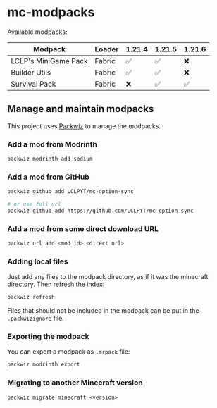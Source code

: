 # mc-modpacks
Available modpacks:

| Modpack              | Loader | 1.21.4 | 1.21.5 | 1.21.6 |
|--------------------- |--------|--------|--------|--------|
| LCLP's MiniGame Pack | Fabric | ✅     | ✅     | ❌     |
| Builder Utils        | Fabric | ✅     | ✅     | ❌     |
| Survival Pack        | Fabric | ❌     | ✅     | ✅     |

## Manage and maintain modpacks
This project uses [Packwiz](https://packwiz.infra.link/) to manage the modpacks.

### Add a mod from Modrinth
```bash
packwiz modrinth add sodium
```

### Add a mod from GitHub
```bash
packwiz github add LCLPYT/mc-option-sync

# or use full url
packwiz github add https://github.com/LCLPYT/mc-option-sync
```

### Add a mod from some direct download URL
```bash
packwiz url add <mod id> <direct url>
```

### Adding local files
Just add any files to the modpack directory, as if it was the minecraft directory. Then refresh the index:
```bash
packwiz refresh
```

Files that should not be included in the modpack can be put in the `.packwizignore` file.

### Exporting the modpack
You can export a modpack as `.mrpack` file:
```bash
packwiz modrinth export
```

### Migrating to another Minecraft version
```
packwiz migrate minecraft <version>
```
